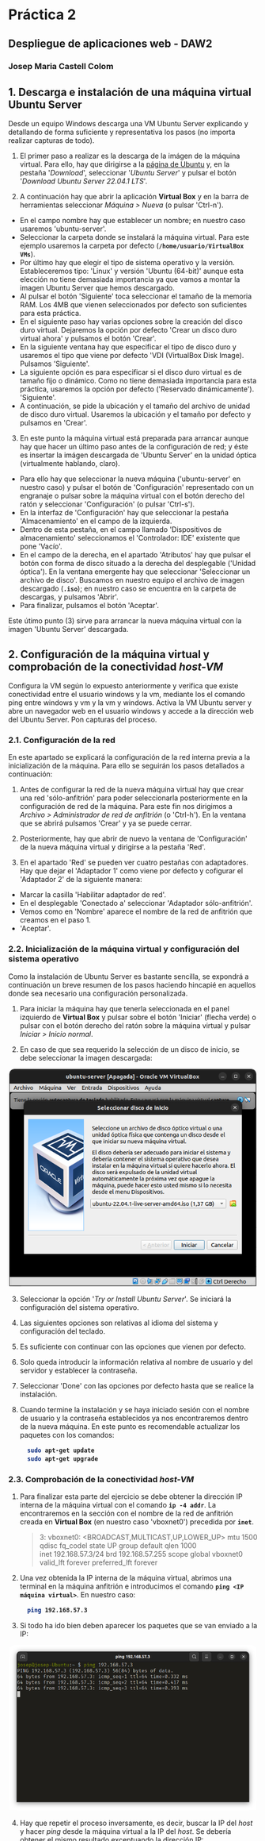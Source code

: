 <style>
  code {
    font-weight: bolder;
    font-family: 'Fira Code', 'Ubuntu Mono', monospace;
  }

  img {
    margin: 0 auto;
  }

  .small-img {
    max-width: 200px;
  }

  .medium-img {
    max-width: 500px;
  }

  .rounded-border {
    border-radius: 10px 10px 0 0;
  }

  .center {
    width: 100%;
    text-align: center;
  }

  .page-break {
    page-break-after: always;
  }
</style>

<h1 style="margin-top: 50%">Práctica 2</h1>

## Despliegue de aplicaciones web - DAW2

### Josep Maria Castell Colom

<div class="page-break"></div>

## 1. Descarga e instalación de una máquina virtual Ubuntu Server

Desde un equipo Windows descarga una VM Ubuntu Server explicando y detallando de forma suficiente y representativa los pasos (no importa realizar capturas de todo).

1. El primer paso a realizar es la descarga de la imágen de la máquina virtual. Para ello, hay que dirigirse a la [página de Ubuntu](https://ubuntu.com) y, en la pestaña '*Download*', seleccionar '*Ubuntu Server*' y pulsar el botón '*Download Ubuntu Server 22.04.1 LTS*'.

2. A continuación hay que abrir la aplicación **Virtual Box** y en la barra de herramientas seleccionar *Máquina > Nueva* (o pulsar 'Ctrl-n').

  - En el campo nombre hay que establecer un nombre; en nuestro caso usaremos 'ubuntu-server'.  
  - Seleccionar la carpeta donde se instalará la máquina virtual. Para este ejemplo usaremos la carpeta por defecto (`/home/usuario/VirtualBox VMs`).
  - Por último hay que elegir el tipo de sistema operativo y la versión. Estableceremos tipo: 'Linux' y versión 'Ubuntu (64-bit)' aunque esta elección no tiene demasiada importancia ya que vamos a montar la imagen Ubuntu Server que hemos descargado.
  - Al pulsar el botón 'Siguiente' toca seleccionar el tamaño de la memoria RAM. Los 4MB que vienen seleccionados por defecto son suficientes para esta práctica.
  - En el siguiente paso hay varias opciones sobre la creación del disco duro virtual. Dejaremos la opción por defecto 'Crear un disco duro virtual ahora' y pulsamos el botón 'Crear'.
  - En la siguiente ventana hay que especificar el tipo de disco duro y usaremos el tipo que viene por defecto 'VDI (VirtualBox Disk Image). Pulsamos 'Siguiente'.
  - La siguiente opción es para especificar si el disco duro virtual es de tamaño fijo o dinámico. Como no tiene demasiada importancia para esta práctica, usaremos la opción por defecto ('Reservado dinámicamente'). 'Siguiente'.
  - A continuación, se pide la ubicación y el tamaño del archivo de unidad de disco duro virtual. Usaremos la ubicación y el tamaño por defecto y pulsamos en 'Crear'.

3. En este punto la máquina virtual está preparada para arrancar aunque hay que hacer un último paso antes de la configuración de red; y éste es insertar la imágen descargada de 'Ubuntu Server' en la unidad óptica (virtualmente hablando, claro).

  - Para ello hay que seleccionar la nueva máquina ('ubuntu-server' en nuestro caso) y pulsar el botón de 'Configuración' representado con un engranaje o pulsar sobre la máquina virtual con el botón derecho del ratón y seleccionar 'Configuración' (o pulsar 'Ctrl-s').  
  - En la interfaz de 'Configuración' hay que seleccionar la pestaña 'Almacenamiento' en el campo de la izquierda.
  - Dentro de esta pestaña, en el campo llamado 'Dispositivos de almacenamiento' seleccionamos el 'Controlador: IDE' existente que pone 'Vacío'.  
  - En el campo de la derecha, en el apartado 'Atributos' hay que pulsar el botón con forma de disco situado a la derecha del desplegable ('Unidad óptica'). En la ventana emergente hay que seleccionar 'Seleccionar un archivo de disco'. Buscamos en nuestro equipo el archivo de imagen descargado (`.iso`); en nuestro caso se encuentra en la carpeta de descargas, y pulsamos 'Abrir'.  
  - Para finalizar, pulsamos el botón 'Aceptar'.

Este útimo punto (3) sirve para arrancar la nueva máquina virtual con la imagen 'Ubuntu Server' descargada.

## 2. Configuración de la máquina virtual y comprobación de la conectividad *host-VM*

Configura la VM según lo expuesto anteriormente y verifica que existe conectividad
entre el usuario windows y la vm, mediante los el comando ping entre windows y vm y
la vm y windows. Activa la VM Ubuntu server y abre un navegador web en el usuario
windows y accede a la dirección web del Ubuntu Server. Pon capturas del proceso.

### 2.1. Configuración de la red

En este apartado se explicará la configuración de la red interna previa a la inicialización de la máquina. Para ello se seguirán los pasos detallados a continuación:

1. Antes de configurar la red de la nueva máquina virtual hay que crear una red 'sólo-anfitrión' para poder seleccionarla posteriormente en la configuración de red de la máquina. Para este fin nos dirigimos a *Archivo > Administrador de red de anfitrión* (o 'Ctrl-h'). En la ventana que se abrirá pulsamos 'Crear' y ya se puede cerrar.

2. Posteriormente, hay que abrir de nuevo la ventana de 'Configuración' de la nueva máquina virtual y dirigirse a la pestaña 'Red'.

3. En el apartado 'Red' se pueden ver cuatro pestañas con adaptadores. Hay que dejar el 'Adaptador 1' como viene por defecto y cofigurar el 'Adaptador 2' de la siguiente manera:  

- Marcar la casilla 'Habilitar adaptador de red'.
- En el desplegable 'Conectado a' seleccionar 'Adaptador sólo-anfitrión'.
- Vemos como en 'Nombre' aparece el nombre de la red de anfitrión que creamos en el paso 1.
- 'Aceptar'.

### 2.2. Inicialización de la máquina virtual y configuración del sistema operativo

Como la instalación de Ubuntu Server es bastante sencilla, se expondrá a continuación un breve resumen de los pasos haciendo hincapié en aquellos donde sea necesario una configuración personalizada.

1. Para iniciar la máquina hay que tenerla seleccionada en el panel izquierdo de **Virtual Box** y pulsar sobre el botón 'Iniciar' (flecha verde) o pulsar con el botón derecho del ratón sobre la máquina virtual y pulsar *Iniciar > Inicio normal*.

<div class="page-break"></div>

2. En caso de que sea requerido la selección de un disco de inicio, se debe seleccionar la imagen descargada:

<div class="center">
  <img src="./virtual-box-iniciar-ubuntu-server.png" class="medium-img rounded-border" />
</div>

3. Seleccionar la opción '*Try or Install Ubuntu Server*'. Se iniciará la configuración del sistema operativo.

4. Las siguientes opciones son relativas al idioma del sistema y configuración del teclado.

5. Es suficiente con continuar con las opciones que vienen por defecto.

6. Solo queda introducir la información relativa al nombre de usuario y del servidor y establecer la contraseña.

7. Seleccionar 'Done' con las opciones por defecto hasta que se realice la instalación.

8. Cuando termine la instalación y se haya iniciado sesión con el nombre de usuario y la contraseña establecidos ya nos encontraremos dentro de la nueva máquina. En este punto es recomendable actualizar los paquetes con los comandos:

    ```bash
      sudo apt-get update   
      sudo apt-get upgrade
    ```

<div class="page-break"></div>

### 2.3. Comprobación de la conectividad *host-VM*

1. Para finalizar esta parte del ejercicio se debe obtener la dirección IP interna de la máquina virtual con el comando `ip -4 addr`. La encontraremos en la sección con el nombre de la red de anfitrión creada en **Virtual Box** (en nuestro caso 'vboxnet0') precedida por `inet`.

    > 3: vboxnet0: <BROADCAST,MULTICAST,UP,LOWER_UP> mtu 1500 qdisc fq_codel state UP group default qlen 1000  
  inet 192.168.57.3/24 brd 192.168.57.255 scope global vboxnet0
       valid_lft forever preferred_lft forever

2. Una vez obtenida la IP interna de la máquina virtual, abrimos una terminal en la máquina anfitrión e introducimos el comando `ping <IP máquina virtual>`. En nuestro caso:

    ```bash
      ping 192.168.57.3
    ```

3. Si todo ha ido bien deben aparecer los paquetes que se van enviado a la IP:

<div class="center">
  <img src="./ping-from-ubuntu.png" class="medium-img rounded-border" />
</div>

4. Hay que repetir el proceso inversamente, es decir, buscar la IP del *host* y hacer *ping* desde la máquina virtual a la IP del *host*. Se debería obtener el mismo resultado exceptuando la dirección IP:

<div class="center">
  <img src="./ping-from-ubuntu-server.png" class="medium-img rounded-border" />
</div>

5. El último paso de esta sección es instalar el servidor 'Apache HTTP Server' en la máquina virtual; usando el comando:

    ```bash
      sudo apt-get install apache2
    ```

    Esto instalará el servidor web 'Apache' y lo iniciará directamente. Por lo que si usamos el comando `service apache2 status` deberia salir que está siendo ejecutado.

<div class="center">
  <img src="./service-apache2-status.png" class="medium-img rounded-border" />
</div>

6. Por último hay que abrir una nueva ventana del navegador en la máquina anfitrión e introducir en el campo de la URL la dirección IP interna de la máquina virtual. Lo que debería mostrar la página de bienvenida del servidor 'Apache':


<img src="./apache.png" class="center" />

<div class="page-break"></div>

## 3. Captura de paquetes con Wireshark

Abre el Wireshark e inicia la captura de paquetes. Repite el proceso anterior y
después finaliza de caputar paquetes en el Wireshark. Busca los paquetes
correspondientes al tráfico entre el usuario Windows y la VM.

1. Para capturar los paquetes transmitidos entre la máquina anfitrión y la máquina virtual primero hay que cerrar el navegador de internet y abrir la aplicación **Wireshark**.

2. Como hay que capturar los paquetes de la red interna hay que apagar la red Wi-Fi externa de la máquina anfitrión y empezar la captura de paquetes con **Wireshark**. 

3. Posteriormente, se abre una nueva ventana del navegador y se introduce de nuevo la dirección IP de la máquina virtual. Cuando se haya cargado nuevamente la página de bienvenida de **Apache** hay que parar la captura de paquetes de **Wireshark**. Y ya se puede observar todo el tráfico entre las dos máquinas:

<img src="./wireshark-host-vm.png" class="center" />